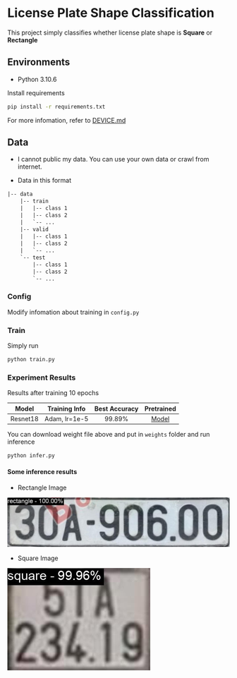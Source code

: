 # License Plate Shape Classification

This project simply classifies whether license plate shape is **Square** or **Rectangle**

## Environments

- Python 3.10.6

Install requirements

``` bash
pip install -r requirements.txt
```

For more infomation, refer to [DEVICE.md](./DEVICE.md)

## Data

- I cannot public my data. You can use your own data or crawl from internet.

- Data in this format

``` files
|-- data
    |-- train
    |   |-- class 1
    |   |-- class 2
    |   `-- ...
    |-- valid
    |   |-- class 1
    |   |-- class 2
    |   `-- ...
    `-- test
        |-- class 1
        |-- class 2
        `-- ...
```

### Config

Modify infomation about training in `config.py`

### Train

Simply run 

``` bash
python train.py
```

### Experiment Results

Results after training 10 epochs

| Model       | Training Info | Best Accuracy | Pretrained              |
| ----------- |:-------------:| :-----------: | :---------------------: |
| Resnet18    | Adam, lr=1e-5 | 99.89%        | [Model](http://bit.ly/3PshMuc) |

You can download weight file above and put in `weights` folder and run inference

``` bash
python infer.py
```

#### Some inference results

- Rectangle Image

![Rectangle](assets/rectangle.jpg "Rectangle Image")

- Square Image

![Square](assets/square.jpg "Square Image")